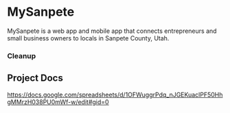 # MySanpete
MySanpete is a web app and mobile app that connects entrepreneurs and small business owners to locals in Sanpete County, Utah.

### Cleanup

## Project Docs
<https://docs.google.com/spreadsheets/d/1OFWuggrPdq_nJGEKuaclPF50HhgMMrzH038PU0mWf-w/edit#gid=0>
